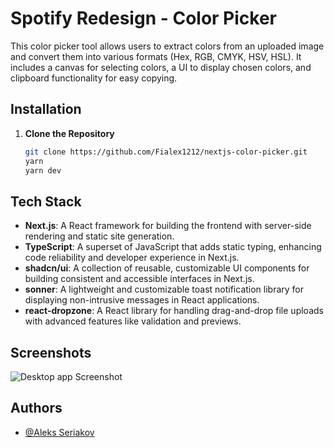 # Spotify Redesign - Color Picker

This color picker tool allows users to extract colors from an uploaded image and convert them into various formats (Hex, RGB, CMYK, HSV, HSL). It includes a canvas for selecting colors, a UI to display chosen colors, and clipboard functionality for easy copying.
## Installation

1. **Clone the Repository**  
   ```bash
   git clone https://github.com/Fialex1212/nextjs-color-picker.git
   yarn
   yarn dev
## Tech Stack

- **Next.js**: A React framework for building the frontend with server-side rendering and static site generation.
- **TypeScript**: A superset of JavaScript that adds static typing, enhancing code reliability and developer experience in Next.js.
- **shadcn/ui**: A collection of reusable, customizable UI components for building consistent and accessible interfaces in Next.js.
- **sonner**: A lightweight and customizable toast notification library for displaying non-intrusive messages in React applications.
- **react-dropzone**: A React library for handling drag-and-drop file uploads with advanced features like validation and previews.

## Screenshots

![Desktop app Screenshot](./images/1.jpg)

## **Authors**

- [@Aleks Seriakov](https://github.com/Fialex1212)